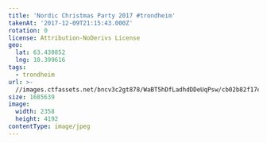 ```yaml
---
title: 'Nordic Christmas Party 2017 #trondheim'
takenAt: '2017-12-09T21:15:43.000Z'
rotation: 0
license: Attribution-NoDerivs License
geo:
  lat: 63.430852
  lng: 10.399616
tags:
  - trondheim
url: >-
  //images.ctfassets.net/bncv3c2gt878/WaBT5hDfLadhdDDeUqPsw/cb02b82f17e42bf70852c0bff07319ed/nordic-christmas-party-2017-trondheim_38245008754_o
size: 1685639
image:
  width: 2358
  height: 4192
contentType: image/jpeg
---
```


